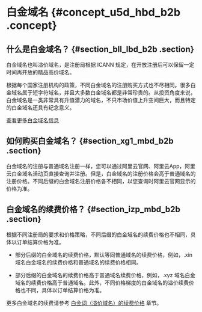 # 白金域名 {#concept_u5d_hbd_b2b .concept}

## 什么是白金域名？ {#section_bll_lbd_b2b .section}

白金域名也叫溢价域名，是注册局根据 ICANN 规定，在开放注册后可以保留一定时间再开放的精品高价域名。

根据每个国家注册机构的政策，不同白金域名的注册购买方式也不尽相同。很多白金域名属于短字符域名，并且大多数白金域名都是非常珍贵的。从投资角度来说，白金域名是一类非常具有升值潜力的域名，不只市场价值上升空间巨大，而且特定的白金域名还具有纪念意义。

[查看更多白金域名信息](https://promotion.aliyun.com/ntms/act/platinum.html)

## 如何购买白金域名？ {#section_xg1_mbd_b2b .section}

白金域名的注册与普通域名注册一样，您可以通过阿里云官网、阿里云App，阿里云白金域名活动页直接查询并注册。但是，白金域名的注册价格会高于普通域名的注册价格。不同后缀的白金域名注册价格各不相同，以您查询时阿里云官网显示的价格为准。

## 白金域名的续费价格？ {#section_izp_mbd_b2b .section}

根据不同注册局的要求和价格策略，不同后缀的白金域名的续费价格也不相同，具体以订单结算价格为准。

-   部分后缀的白金域名的续费价格，默认等同普通域名的续费价格，例如，.xin 域名白金域名的续费价格和普通域名的续费价格相同。

-   部分后缀的白金域名的续费价格高于普通域名续费价格，例如，.xyz 域名白金域名的续费价格高于普通域名。此外，不同价格梯度的白金域名的溢价续费价格也不同，具体以订单结算价格为准。


更多白金域名的续费请参考 [白金词（溢价域名）的续费价格](https://help.aliyun.com/knowledge_detail/35892.html) 章节。

